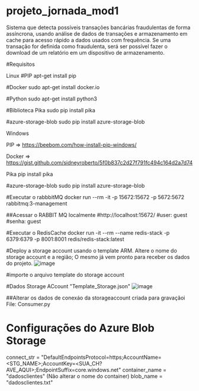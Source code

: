 # projeto_jornada_mod1
Sistema que detecta possíveis transações bancárias fraudulentas de forma assíncrona, usando análise de dados de transações e armazenamento em cache para acesso rápido a dados usados com frequência. Se uma transação for definida como fraudulenta, será ser possível fazer o download de um relatório em um dispositivo de armazenamento. 


#Requisitos

Linux
#PIP
apt-get install pip

#Docker
sudo apt-get install docker.io

#Python
sudo apt-get install python3

#Biblioteca Pika
sudo pip install pika

#azure-storage-blob
sudo pip install azure-storage-blob

Windows

PIP
=> https://beebom.com/how-install-pip-windows/

Docker
=> https://gist.github.com/sidneyroberto/5f0b837c2d27f791fc494c164d2a7d74

Pika
pip install pika

#azure-storage-blob
sudo pip install azure-storage-blob


#Executar o rabbbitMQ
docker run --rm -it -p 15672:15672 -p 5672:5672 rabbitmq:3-management


##Acessar o RABBIT MQ localmente
#http://localhost:15672/
#user: guest
#senha: guest

#Executar o RedisCache 
docker run -it --rm --name redis-stack -p 6379:6379 -p 8001:8001 redis/redis-stack:latest


#Deploy a storage account usando o template ARM. 
Altere o nome do storage account e a região; O mesmo já vem pronto para receber os dados do projeto. 
![image](https://github.com/robertosilvafelipe/projeto_jornada_mod1/assets/101230256/d2477c96-e9a9-480f-8281-d0a4ff6af311)

#importe o arquivo template do storage account

#Dados Storage ACcount 
"Template_Storage.json"
![image](https://github.com/robertosilvafelipe/projeto_jornada_mod1/assets/101230256/cc1ed638-3680-4e56-b7e2-e54689f3f989)


##Alterar os dados de conexáo da storageaccount criada para gravaçãoi
File: Consumer.py

# Configurações do Azure Blob Storage
connect_str = "DefaultEndpointsProtocol=https;AccountName=<STG_NAME>;AccountKey=<SUA_CH?AVE_AQUI>;EndpointSuffix=core.windows.net"
container_name = "dadosclientes" (Não alterar o nome do container) 
blob_name = "dadosclientes.txt"
